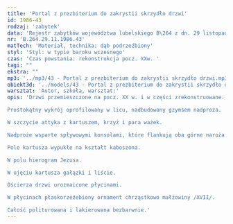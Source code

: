 ```yaml
---
title: 'Portal z prezbiterium do zakrystii skrzydło drzwi'
id: 1986-43
rodzaj: 'zabytek'
data: 'Rejestr zabytków województwa lubelskiego B\264 z dn. 29 listopada 1986 r. '
nr: 'B.264.29.11.1986.43'
matTech: 'Materiał, technika: dąb podrzeźbiony'
styl: 'Styl: w typie baroku wczesnego'
czas: 'Czas powstania: rekonstrukcja pocz. XXw. '
tagi: ""
ekstra: ""
mp3: '../mp3/43 - Portal z prezbiterium do zakrystii skrzydło drzwi.mp3'
obiekt3d: '../models/43 - Portal z prezbiterium do zakrystii skrzydło drzwi.glb'
warsztat: 'Autor, szkoła, warsztat:'
opis: 'Drzwi przemieszczone na pocz. XX w. i w części zrekonstruowane.

Prostokątny wykrój oprofilowany w licu, nadbudowany gzymsem nadproża. 

W szczycie attyka z kartuszem, krzyż i para ważek. 

Nadproże wsparte spływowymi konsolami, które flankują oba górne naroża i lizenami o trzonach kanelowanych. 

Pole kartusza wypukłe na kształt kaboszona. 

W polu hierogram Jezusa. 

W ujęciu kartusza gałązki i liście. 

Ościerza drzwi urozmaicone płycinami. 

W płycinach płaskorzeźebiony ornament chrząstkowo małżowiny /XVII/. 

Całość politurowana i lakierowana bezbarwnie.'
---
```

